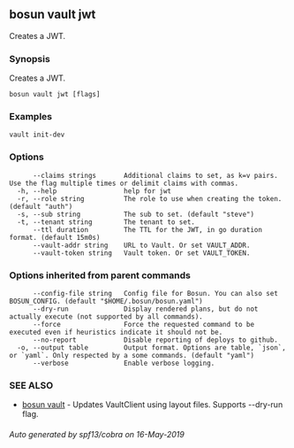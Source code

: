 ## bosun vault jwt

Creates a JWT.

### Synopsis

Creates a JWT.

```
bosun vault jwt [flags]
```

### Examples

```
vault init-dev
```

### Options

```
      --claims strings       Additional claims to set, as k=v pairs. Use the flag multiple times or delimit claims with commas.
  -h, --help                 help for jwt
  -r, --role string          The role to use when creating the token. (default "auth")
  -s, --sub string           The sub to set. (default "steve")
  -t, --tenant string        The tenant to set.
      --ttl duration         The TTL for the JWT, in go duration format. (default 15m0s)
      --vault-addr string    URL to Vault. Or set VAULT_ADDR.
      --vault-token string   Vault token. Or set VAULT_TOKEN.
```

### Options inherited from parent commands

```
      --config-file string   Config file for Bosun. You can also set BOSUN_CONFIG. (default "$HOME/.bosun/bosun.yaml")
      --dry-run              Display rendered plans, but do not actually execute (not supported by all commands).
      --force                Force the requested command to be executed even if heuristics indicate it should not be.
      --no-report            Disable reporting of deploys to github.
  -o, --output table         Output format. Options are table, `json`, or `yaml`. Only respected by a some commands. (default "yaml")
      --verbose              Enable verbose logging.
```

### SEE ALSO

* [bosun vault](bosun_vault.md)	 - Updates VaultClient using layout files. Supports --dry-run flag.

###### Auto generated by spf13/cobra on 16-May-2019
